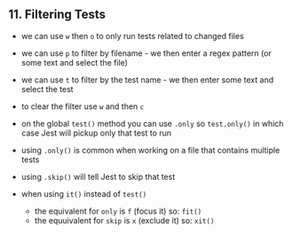 ## 11. Filtering Tests

- we can use `w` then `o` to only run tests related to changed files
- we can use `p` to filter by filename - we then enter a regex pattern (or some text and select the file)
- we can use `t` to filter by the test name - we then enter some text and select the test
- to clear the filter use `w` and then `c`

- on the global `test()` method you can use `.only` so `test.only()` in which case Jest will pickup only that test to run
- using `.only()` is common when working on a file that contains multiple tests
- using `.skip()` will tell Jest to skip that test

- when using `it()` instead of `test()`
  - the equivalent for `only` is `f` (focus it) so: `fit()`
  - the equuivalent for `skip` is `x` (exclude it) so: `xit()`
